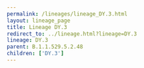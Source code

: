 ```yaml
---
permalink: /lineages/lineage_DY.3.html
layout: lineage_page
title: Lineage DY.3
redirect_to: ../lineage.html?lineage=DY.3
lineage: DY.3
parent: B.1.1.529.5.2.48
children: ['DY.3']
---
```

